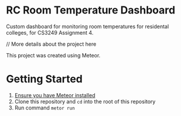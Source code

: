 # RC Room Temperature Dashboard
Custom dashboard for monitoring room temperatures for residental colleges, for CS3249 Assignment 4.

// More details about the project here

This project was created using Meteor.

# Getting Started
1. [Ensure you have Meteor installed](https://react-tutorial.meteor.com/simple-todos/01-creating-app.html#1-1-Install-Meteor)
2. Clone this repository and `cd` into the root of this repository
3. Run command `metor run`
